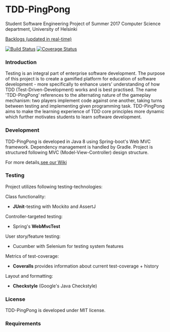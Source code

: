 # TDD-PingPong
Student Software Engineering Project of Summer 2017
Computer Science department, University of Helsinki

[Backlogs (updated in real-time)](https://docs.google.com/spreadsheets/d/1oqO2J4RRDCyBpzJ59NhVWd7xS4T7EJD3v13GNYg8hJ0/edit#gid=1798280658)

[![Build Status](https://travis-ci.org/tdd-pingis/tdd-pingpong.svg?branch=master)](https://travis-ci.org/tdd-pingis/tdd-pingpong)
[![Coverage Status](https://coveralls.io/repos/github/tdd-pingis/tdd-pingpong/badge.svg)](https://coveralls.io/github/tdd-pingis/tdd-pingpong)

### Introduction
Testing is an integral part of enterprise software development. The purpose of this project is to create a gamified platform for education of software development - more specifically to enhance users' understanding of how TDD (Test-Driven-Development) works and is best practised. The name 'TDD-PingPong' references to the alternating nature of the gameplay mechanism: two players implement code against one another, taking turns between testing and implementing given programming task. TDD-PingPong aims to make the learning experience of TDD core principles more dynamic which further motivates students to learn software development.

### Development
TDD-PingPong is developed in Java 8 using Spring-boot's Web MVC framework. Dependency management is handled by Gradle. Project is structured following MVC (Model-View-Controller) design structure.  

For more details,[see our Wiki](https://github.com/tdd-pingis/tdd-pingpong/wiki)

### Testing
Project utilizes following testing-technologies:

Class functionality:
* __JUnit__-testing with Mockito and AssertJ

Controller-targeted testing:
* Spring's __WebMvcTest__ 

User story/feature testing:
* Cucumber with Selenium for testing system features

Metrics of test-coverage:
* __Coveralls__ provides information about current test-coverage + history

Layout and formatting:
* __Checkstyle__ (Google's Java Checkstyle)

### License
TDD-PingPong is developed under MIT license. 

### Requirements



